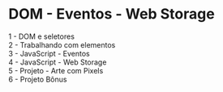 # DOM - Eventos - Web Storage
1 - DOM e seletores <br>
2 - Trabalhando com elementos <br>
3 - JavaScript - Eventos <br>
4 - JavaScript - Web Storage <br>
5 - Projeto - Arte com Pixels <br>
6 - Projeto Bônus <br>